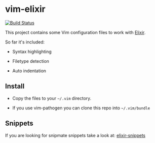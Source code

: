 # vim-elixir

[![Build Status](https://travis-ci.org/elixir-lang/vim-elixir.png?branch=master)](https://travis-ci.org/elixir-lang/vim-elixir)

This project contains some Vim configuration files to work with [Elixir](http://elixir-lang.org).

So far it's included:

* Syntax highlighting

* Filetype detection

* Auto indentation

## Install

* Copy the files to your `~/.vim` directory.

* If you use vim-pathogen you can clone this repo into `~/.vim/bundle`

## Snippets

If you are looking for snipmate snippets take a look at: [elixir-snippets](https://github.com/carlosgaldino/elixir-snippets)
